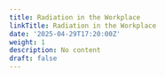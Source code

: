 ```yaml
---
title: Radiation in the Workplace
linkTitle: Radiation in the Workplace
date: '2025-04-29T17:20:00Z'
weight: 1
description: No content
draft: false
---
```



